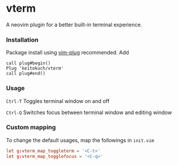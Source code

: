# vterm
A neovim plugin for a better built-in terminal experience.

### Installation
Package install using [vim-plug](https://github.com/junegunn/vim-plug) recommended. Add
```
call plug#begin()
Plug 'keitokuch/vterm'
call plug#end()
```

### Usage
`Ctrl-T` Toggles terminal window on and off

`Ctrl-Q` Switches focus between terminal window and editing window

### Custom mapping
To change the default usages, map the followings in `init.vim`
``` conf
let g:vterm_map_toggleterm = '<C-t>'
let g:vterm_map_togglefocus = '<C-q>'
```

